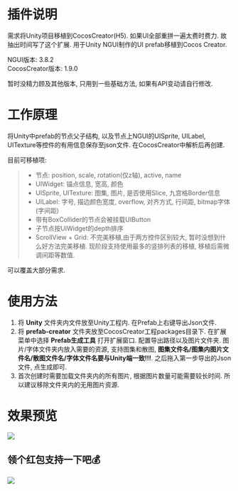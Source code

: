 # 插件说明
需求将Unity项目移植到CocosCreator(H5). 如果UI全部重拼一遍太费时费力. 故抽出时间写了这个扩展. 用于Unity NGUI制作的UI prefab移植到Cocos Creator.

NGUI版本: 3.8.2<br>
CocosCreator版本: 1.9.0

暂时没精力顾及其他版本, 只用到一些基础方法, 如果有API变动请自行修改.

# 工作原理
将Unity中prefab的节点父子结构, 以及节点上NGUI的UISprite, UILabel, UITexture等控件的有用信息保存至json文件. 在CocosCreator中解析后再创建.

目前可移植项:
> * 节点: position, scale, rotation(仅z轴), active, name
> * UIWidget: 锚点信息, 宽高, 颜色
> * UISprite, UITexture: 图集, 图片, 是否使用Slice, 九宫格Border信息
> * UILabel: 字号, 描边颜色宽度, overflow, 对齐方式, 行间距, bitmap字体(字间距)
> * 带有BoxCollider的节点会被挂载UIButton
> * 子节点按UIWidget的depth排序
> * ScrollView + Grid: 不完美移植,由于两方控件区别较大, 暂时没想到什么好方法完美移植. 现阶段支持使用最多的竖排列表的移植, 移植后需微调间距等数值.

可以覆盖大部分需求.

# 使用方法
1. 将 **Unity** 文件夹内文件放至Unity工程内. 在Prefab上右键导出Json文件.
2. 将 **prefab-creator** 文件夹放至CocosCreator工程packages目录下. 在扩展菜单中选择 **Prefab生成工具** 打开扩展窗口. 配置导出路径以及图片文件夹. 图片/字体文件夹内放入需要的资源, 支持图集和散图, **图集文件名/图集内图片文件名/散图文件名/字体文件名要与Unity端一致!!!**. 之后拖入第一步导出的Json文件, 点生成即可. 
3. 首次创建时需要加载文件夹内的所有图片, 根据图片数量可能需要较长时间. 所以建议移除文件夹内的无用图片资源.

# 效果预览
![](https://github.com/glegoo/ngui-cocos-creator-convertor/blob/master/example.gif?raw=true)

## 领个红包支持一下吧:moneybag:
![](https://github.com/glegoo/ngui-cocos-creator-convertor/blob/master/hmj.png?raw=true)